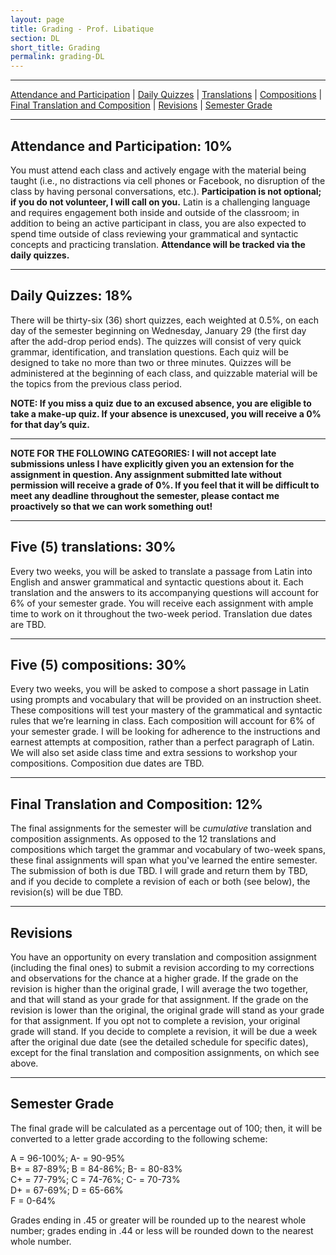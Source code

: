 ```yaml
---
layout: page
title: Grading - Prof. Libatique
section: DL
short_title: Grading
permalink: grading-DL
---
```


***

[Attendance and Participation](#attendance-and-participation-10) \| [Daily Quizzes](#daily-quizzes-18) \| [Translations](#six-6-translations-36) \| [Compositions](#six-6-compositions-36) \| [Final Translation and Composition](#final-translation-and-composition-12) \| [Revisions](#revisions) \| [Semester Grade](#semester-grade)

***

## Attendance and Participation: 10%
You must attend each class and actively engage with the material being taught (i.e., no distractions via cell phones or Facebook, no disruption of the class by having personal conversations, etc.). **Participation is not optional; if you do not volunteer, I will call on you.** Latin is a challenging language and requires engagement both inside and outside of the classroom; in addition to being an active participant in class, you are also expected to spend time outside of class reviewing your grammatical and syntactic concepts and practicing translation. **Attendance will be tracked via the daily quizzes.**

***

## Daily Quizzes: 18%
There will be thirty-six (36) short quizzes, each weighted at 0.5%, on each day of the semester beginning on Wednesday, January 29 (the first day after the add-drop period ends). The quizzes will consist of very quick grammar, identification, and translation questions. Each quiz will be designed to take no more than two or three minutes. Quizzes will be administered at the beginning of each class, and quizzable material will be the topics from the previous class period.

**NOTE: If you miss a quiz due to an excused absence, you are eligible to take a make-up quiz. If your absence is unexcused, you will receive a 0% for that day’s quiz.**

***

**NOTE FOR THE FOLLOWING CATEGORIES: I will not accept late submissions unless I have explicitly given you an extension for the assignment in question. Any assignment submitted late without permission will receive a grade of 0%. If you feel that it will be difficult to meet any deadline throughout the semester, please contact me proactively so that we can work something out!**

***

## Five (5) translations: 30%
Every two weeks, you will be asked to translate a passage from Latin into English and answer grammatical and syntactic questions about it. Each translation and the answers to its accompanying questions will account for 6% of your semester grade. You will receive each assignment with ample time to work on it throughout the two-week period. Translation due dates are TBD.

***

## Five (5) compositions: 30%
Every two weeks, you will be asked to compose a short passage in Latin using prompts and vocabulary that will be provided on an instruction sheet. These compositions will test your mastery of the grammatical and syntactic rules that we’re learning in class. Each composition will account for 6% of your semester grade. I will be looking for adherence to the instructions and earnest attempts at composition, rather than a perfect paragraph of Latin. We will also set aside class time and extra sessions to workshop your compositions. Composition due dates are TBD.

***

## Final Translation and Composition: 12%

The final assignments for the semester will be *cumulative* translation and composition assignments. As opposed to the 12 translations and compositions which target the grammar and vocabulary of two-week spans, these final assignments will span what you've learned the entire semester. The submission of both is due TBD. I will grade and return them by TBD, and if you decide to complete a revision of each or both (see below), the revision(s) will be due TBD.

***

## Revisions
You have an opportunity on every translation and composition assignment (including the final ones) to submit a revision according to my corrections and observations for the chance at a higher grade. If the grade on the revision is higher than the original grade, I will average the two together, and that will stand as your grade for that assignment. If the grade on the revision is lower than the original, the original grade will stand as your grade for that assignment. If you opt not to complete a revision, your original grade will stand. If you decide to complete a revision, it will be due a week after the original due date (see the detailed schedule for specific dates), except for the final translation and composition assignments, on which see above.

***

## Semester Grade

The final grade will be calculated as a percentage out of 100; then, it will be converted to a letter grade according to the following scheme:

A = 96-100%; A- = 90-95%  
B+ = 87-89%; B = 84-86%; B- = 80-83%  
C+ = 77-79%; C = 74-76%; C- = 70-73%  
D+ = 67-69%; D = 65-66%  
F = 0-64%

Grades ending in .45 or greater will be rounded up to the nearest whole number; grades ending in .44 or less will be rounded down to the nearest whole number.
